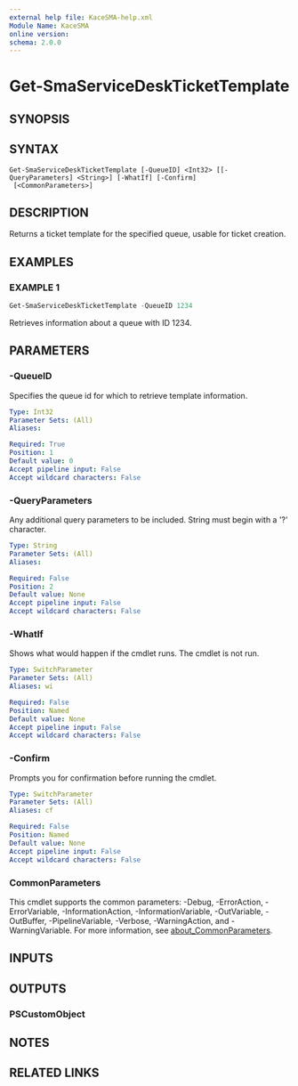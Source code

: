 ```yaml
---
external help file: KaceSMA-help.xml
Module Name: KaceSMA
online version:
schema: 2.0.0
---
```


# Get-SmaServiceDeskTicketTemplate

## SYNOPSIS

## SYNTAX

```
Get-SmaServiceDeskTicketTemplate [-QueueID] <Int32> [[-QueryParameters] <String>] [-WhatIf] [-Confirm]
 [<CommonParameters>]
```

## DESCRIPTION
Returns a ticket template for the specified queue, usable for ticket creation.

## EXAMPLES

### EXAMPLE 1
```powershell
Get-SmaServiceDeskTicketTemplate -QueueID 1234
```

Retrieves information about a queue with ID 1234.

## PARAMETERS

### -QueueID
Specifies the queue id for which to retrieve template information.

```yaml
Type: Int32
Parameter Sets: (All)
Aliases:

Required: True
Position: 1
Default value: 0
Accept pipeline input: False
Accept wildcard characters: False
```

### -QueryParameters
Any additional query parameters to be included.
String must begin with a '?' character.

```yaml
Type: String
Parameter Sets: (All)
Aliases:

Required: False
Position: 2
Default value: None
Accept pipeline input: False
Accept wildcard characters: False
```

### -WhatIf
Shows what would happen if the cmdlet runs.
The cmdlet is not run.

```yaml
Type: SwitchParameter
Parameter Sets: (All)
Aliases: wi

Required: False
Position: Named
Default value: None
Accept pipeline input: False
Accept wildcard characters: False
```

### -Confirm
Prompts you for confirmation before running the cmdlet.

```yaml
Type: SwitchParameter
Parameter Sets: (All)
Aliases: cf

Required: False
Position: Named
Default value: None
Accept pipeline input: False
Accept wildcard characters: False
```

### CommonParameters
This cmdlet supports the common parameters: -Debug, -ErrorAction, -ErrorVariable, -InformationAction, -InformationVariable, -OutVariable, -OutBuffer, -PipelineVariable, -Verbose, -WarningAction, and -WarningVariable. For more information, see [about_CommonParameters](http://go.microsoft.com/fwlink/?LinkID=113216).

## INPUTS

## OUTPUTS

### PSCustomObject
## NOTES

## RELATED LINKS
